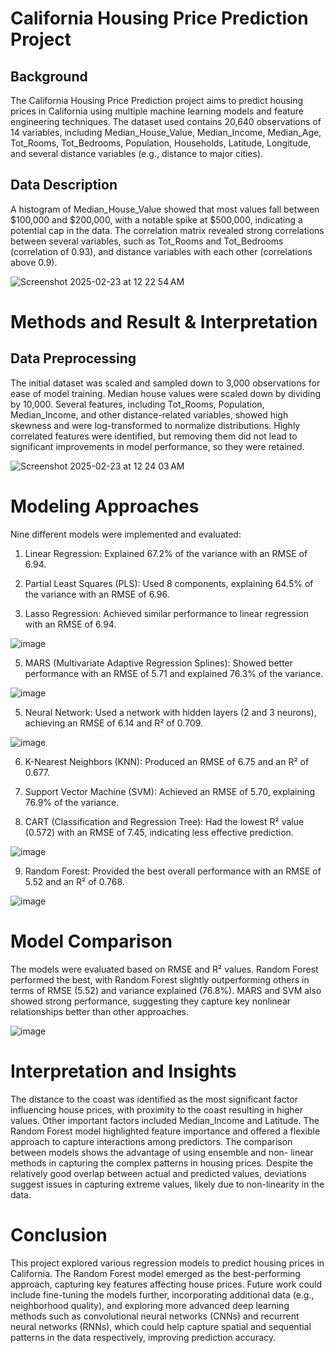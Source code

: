 # California Housing Price Prediction Project

## Background
The California Housing Price Prediction project aims to predict housing prices in
California using multiple machine learning models and feature engineering techniques.
The dataset used contains 20,640 observations of 14 variables, including
Median_House_Value, Median_Income, Median_Age, Tot_Rooms, Tot_Bedrooms,
Population, Households, Latitude, Longitude, and several distance variables (e.g.,
distance to major cities).

## Data Description
A histogram of Median_House_Value showed that most values fall between $100,000
and $200,000, with a notable spike at $500,000, indicating a potential cap in the data.
The correlation matrix revealed strong correlations between several variables, such as
Tot_Rooms and Tot_Bedrooms (correlation of 0.93), and distance variables with each
other (correlations above 0.9).

![Screenshot 2025-02-23 at 12 22 54 AM](https://github.com/user-attachments/assets/97524914-8692-49c7-8ef6-2dabc7c4c1e1)

# Methods and Result & Interpretation
## Data Preprocessing
The initial dataset was scaled and sampled down to 3,000 observations for ease of
model training. Median house values were scaled down by dividing by 10,000. Several
features, including Tot_Rooms, Population, Median_Income, and other distance-related
variables, showed high skewness and were log-transformed to normalize distributions.
Highly correlated features were identified, but removing them did not lead to significant
improvements in model performance, so they were retained.

![Screenshot 2025-02-23 at 12 24 03 AM](https://github.com/user-attachments/assets/4ba8662d-ca5e-4f1d-aefd-ad64766d07b6)


# Modeling Approaches
Nine different models were implemented and evaluated:
1) Linear Regression: Explained 67.2% of the variance with an RMSE of 6.94.


2) Partial Least Squares (PLS): Used 8 components, explaining 64.5% of the variance
with an RMSE of 6.96.

3) Lasso Regression: Achieved similar performance to linear regression with an RMSE
of 6.94.

![image](https://github.com/user-attachments/assets/10fe8f01-1f1d-451d-9396-15eb8e14c2c1)


5) MARS (Multivariate Adaptive Regression Splines): Showed better performance
with an RMSE of 5.71 and explained 76.3% of the variance.

![image](https://github.com/user-attachments/assets/df88c370-e3c9-4b6c-8284-92b2d7c8338a)


5) Neural Network: Used a network with hidden layers (2 and 3 neurons), achieving an
RMSE of 6.14 and R² of 0.709.

![image](https://github.com/user-attachments/assets/622de024-3005-4df9-a4ca-53e4c981a94e)

6) K-Nearest Neighbors (KNN): Produced an RMSE of 6.75 and an R² of 0.677.

7) Support Vector Machine (SVM): Achieved an RMSE of 5.70, explaining 76.9% of
the variance.

8) CART (Classification and Regression Tree): Had the lowest R² value (0.572) with
an RMSE of 7.45, indicating less effective prediction.

![image](https://github.com/user-attachments/assets/cc1e103d-0c0a-413d-8427-c2f31b9ce00b)

9) Random Forest: Provided the best overall performance with an RMSE of 5.52 and
an R² of 0.768.

![image](https://github.com/user-attachments/assets/eac52993-801f-40f0-b5eb-21de1c7600c0)


# Model Comparison
The models were evaluated based on RMSE and R² values. Random Forest performed
the best, with Random Forest slightly outperforming others in terms of RMSE (5.52) and
variance explained (76.8%). MARS and SVM also showed strong performance,
suggesting they capture key nonlinear relationships better than other approaches.

![image](https://github.com/user-attachments/assets/8b65e2e7-4801-4c7e-a7d2-efec692ee598)

# Interpretation and Insights
The distance to the coast was identified as the most significant factor influencing house
prices, with proximity to the coast resulting in higher values. Other important factors
included Median_Income and Latitude. The Random Forest model highlighted feature
importance and offered a flexible approach to capture interactions among predictors.
The comparison between models shows the advantage of using ensemble and non-
linear methods in capturing the complex patterns in housing prices. Despite the
relatively good overlap between actual and predicted values, deviations suggest issues
in capturing extreme values, likely due to non-linearity in the data.

# Conclusion
This project explored various regression models to predict housing prices in California.
The Random Forest model emerged as the best-performing approach, capturing key
features affecting house prices. Future work could include fine-tuning the models
further, incorporating additional data (e.g., neighborhood quality), and exploring more
advanced deep learning methods such as convolutional neural networks (CNNs) and
recurrent neural networks (RNNs), which could help capture spatial and sequential
patterns in the data respectively, improving prediction accuracy.
